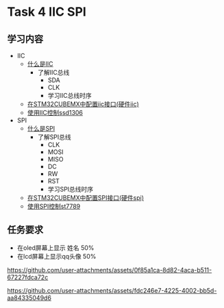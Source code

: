 # Task 4 IIC SPI
## 学习内容
 - IIC
   - [什么是IIC](https://blog.csdn.net/qq_39829913/article/details/104718185)
     - 了解IIC总线
       - SDA
       - CLK
       - 学习IIC总线时序
   - [在STM32CUBEMX中配置iic接口(硬件iic)](https://blog.csdn.net/as480133937/article/details/105259075)
   - [使用IIC控制ssd1306](https://blog.csdn.net/hwytree/article/details/123559144)
 - SPI
   - [什么是SPI](https://blog.csdn.net/as480133937/article/details/105764119)
     - 了解SPI总线
       - CLK
       - MOSI
       - MISO
       - DC
       - RW
       - RST
       - 学习SPI总线时序
   - [在STM32CUBEMX中配置SPI接口(硬件spi)](https://blog.csdn.net/as480133937/article/details/105849607)
   - [使用SPI控制st7789](https://blog.csdn.net/qq_16519885/article/details/115676106)
## 任务要求
 - 在oled屏幕上显示 姓名 50%
 - 在lcd屏幕上显示qq头像 50%

https://github.com/user-attachments/assets/0f85a1ca-8d82-4aca-b511-67227fdca72c



https://github.com/user-attachments/assets/fdc246e7-4225-4002-bb5d-aa84335049d6

